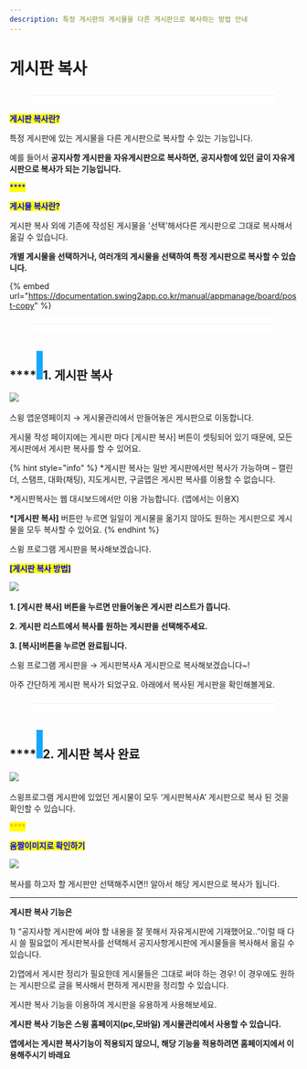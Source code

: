 ```yaml
---
description: 특정 게시판의 게시물을 다른 게시판으로 복사하는 방법 안내
---
```


# 게시판 복사

<figure><img src="../../../.gitbook/assets/구분선.PNG" alt=""><figcaption></figcaption></figure>

<mark style="color:blue;">**게시판 복사란?**</mark>

특정 게시판에 있는 게시물을 다른 게시판으로 복사할 수 있는 기능입니다.

예를 들어서 **공지사항 게시판을 자유게시판으로 복사하면, 공지사항에 있던 글이 자유게시판으로 복사가 되는 기능입니다.**

<mark style="color:blue;">****</mark>

<mark style="color:blue;">**게시물 복사란?**</mark>

게시판 복사 외에 기존에 작성된 게시물을 '선택'해서다른 게시판으로 그대로 복사해서 옮길 수 있습니다.

**개별 게시물을 선택하거나, 여러개의 게시물을 선택하여 특정 게시판으로 복사할 수 있습니다.**

{% embed url="https://documentation.swing2app.co.kr/manual/appmanage/board/post-copy" %}

<figure><img src="../../../.gitbook/assets/구분선.PNG" alt=""><figcaption></figcaption></figure>

## ****![](<../../../.gitbook/assets/image (2) (1).png>)1. 게시판 복사

![](https://wp.swing2app.co.kr/wp-content/uploads/2018/09/%EA%B2%8C%EC%8B%9C%ED%8C%90%EB%B3%B5%EC%82%AC\_20.06.png)

스윙 앱운영페이지 → 게시물관리에서  만들어놓은 게시판으로 이동합니다.

게시물 작성 페이지에는 게시판 마다 \[게시판 복사] 버튼이 셋팅되어 있기 때문에, 모든 게시판에서 게시판 복사를 할 수 있어요.

{% hint style="info" %}
\*게시판 복사는 일반 게시판에서만 복사가 가능하며 –  캘린더, 스탬프, 대화(채팅), 지도게시판, 구글맵은 게시판 복사를 이용할 수 없습니다.

\*게시판복사는 웹 대시보드에서만 이용 가능합니다. (앱에서는 이용X)

**\*\[게시판 복사]** 버튼만 누르면 일일이 게시물을 옮기지 않아도 원하는 게시판으로 게시물을 모두 복사할 수 있어요.
{% endhint %}

<mark style="color:red;"></mark>

스윙 프로그램 게시판을 복사해보겠습니다.

<mark style="color:blue;">**\[게시판 복사 방법]**</mark>

![](https://wp.swing2app.co.kr/wp-content/uploads/2018/09/%EA%B2%8C%EC%8B%9C%ED%8C%90%EB%B3%B5%EC%82%AC1\_20.06.png)

**1. \[게시판 복사] 버튼을 누르면 만들어놓은 게시판 리스트가 뜹니다.**

**2. 게시판 리스트에서 복사를 원하는 게시판을 선택해주세요.**

**3. \[복사]버튼을 누르면 완료됩니다.**

스윙 프로그램 게시판을 → 게시판복사A 게시판으로 복사해보겠습니다\~!

아주 간단하게 게시판 복사가 되었구요. 아래에서 복사된 게시판을 확인해볼게요.

<figure><img src="../../../.gitbook/assets/구분선.PNG" alt=""><figcaption></figcaption></figure>

## ****![](<../../../.gitbook/assets/image (2) (1).png>)2. 게시판 복사 완료

![](https://wp.swing2app.co.kr/wp-content/uploads/2018/09/%EA%B2%8C%EC%8B%9C%ED%8C%90%EB%B3%B5%EC%82%AC2\_20.06.png)

스윙프로그램 게시판에 있었던 게시물이 모두 ‘게시판복사A’ 게시판으로 복사 된 것을 확인할 수 있습니다.

<mark style="color:orange;">****</mark>

<mark style="color:blue;">**움짤이미지로 확인하기**</mark>

![](https://wp.swing2app.co.kr/wp-content/uploads/2018/09/%EB%85%B9%ED%99%94\_2020\_06\_11\_14\_05\_17\_12.gif)

복사를 하고자 할 게시판만 선택해주시면!! 알아서 해당 게시판으로 복사가 됩니다.

****

**게시판 복사 기능은**

1\) “공지사항 게시판에 써야 할 내용을 잘 못해서 자유게시판에 기재했어요..”이럴 때 다시 쓸 필요없이 게시판복사를 선택해서 공지사항게시판에 게시물들을 복사해서 옮길 수 있습니다.

2\)앱에서 게시판 정리가 필요한데 게시물들은 그대로 써야 하는 경우! 이 경우에도 원하는 게시판으로 글을 복사해서 편하게 게시판을 정리할 수 있습니다.

게시판 복사 기능을 이용하여 게시판을 유용하게 사용해보세요.



**게시판 복사 기능은 스윙 홈페이지(pc,모바일) 게시물관리에서 사용할 수 있습니다.**&#x20;

**앱에서는 게시판 복사기능이 적용되지 않으니, 해당 기능을 적용하려면 홈페이지에서 이용해주시기 바래요**
